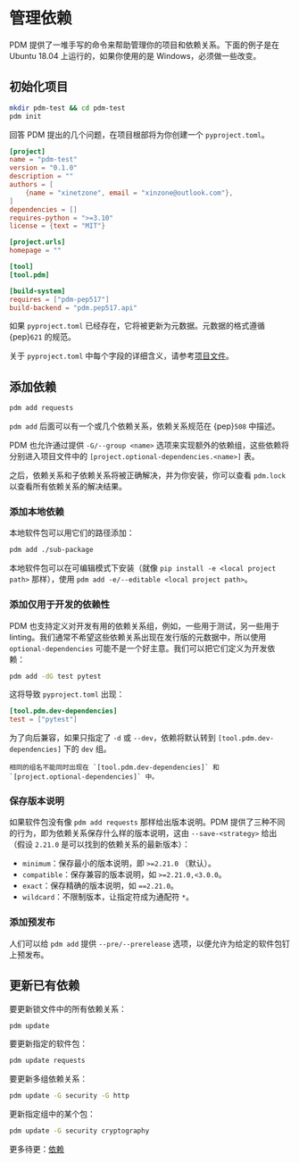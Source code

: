 # 管理依赖

PDM 提供了一堆手写的命令来帮助管理你的项目和依赖关系。下面的例子是在 Ubuntu 18.04 上运行的，如果你使用的是 Windows，必须做一些改变。

## 初始化项目

```bash
mkdir pdm-test && cd pdm-test
pdm init
```

回答 PDM 提出的几个问题，在项目根部将为你创建一个 `pyproject.toml`。

```toml
[project]
name = "pdm-test"
version = "0.1.0"
description = ""
authors = [
    {name = "xinetzone", email = "xinzone@outlook.com"},
]
dependencies = []
requires-python = ">=3.10"
license = {text = "MIT"}

[project.urls]
homepage = ""

[tool]
[tool.pdm]

[build-system]
requires = ["pdm-pep517"]
build-backend = "pdm.pep517.api"
```

如果 `pyproject.toml` 已经存在，它将被更新为元数据。元数据的格式遵循 {pep}`621` 的规范。

关于 `pyproject.toml` 中每个字段的详细含义，请参考[项目文件](https://pdm.fming.dev/pyproject/pep621/)。

## 添加依赖

```bash
pdm add requests
```

`pdm add` 后面可以有一个或几个依赖关系，依赖关系规范在 {pep}`508` 中描述。

PDM 也允许通过提供 `-G/--group <name>` 选项来实现额外的依赖组，这些依赖将分别进入项目文件中的 `[project.optional-dependencies.<name>]` 表。

之后，依赖关系和子依赖关系将被正确解决，并为你安装，你可以查看 `pdm.lock` 以查看所有依赖关系的解决结果。

### 添加本地依赖

本地软件包可以用它们的路径添加：

```bash
pdm add ./sub-package
```

本地软件包可以在可编辑模式下安装（就像 `pip install -e <local project path>` 那样），使用 `pdm add -e/--editable <local project path>`。

### 添加仅用于开发的依赖性

PDM 也支持定义对开发有用的依赖关系组，例如，一些用于测试，另一些用于 linting。我们通常不希望这些依赖关系出现在发行版的元数据中，所以使用 `optional-dependencies` 可能不是一个好主意。我们可以把它们定义为开发依赖：

```bash
pdm add -dG test pytest
```

这将导致 `pyproject.toml` 出现：

```toml
[tool.pdm.dev-dependencies]
test = ["pytest"]
```

为了向后兼容，如果只指定了 `-d` 或 `--dev`，依赖将默认转到 `[tool.pdm.dev-dependencies]` 下的 `dev` 组。

```{note}
相同的组名不能同时出现在 `[tool.pdm.dev-dependencies]` 和 `[project.optional-dependencies]` 中。
```

### 保存版本说明

如果软件包没有像 `pdm add requests` 那样给出版本说明。PDM 提供了三种不同的行为，即为依赖关系保存什么样的版本说明，这由 `--save-<strategy>` 给出（假设 `2.21.0` 是可以找到的依赖关系的最新版本）：

- `minimum`：保存最小的版本说明，即 `>=2.21.0` （默认）。
- `compatible`：保存兼容的版本说明，如 `>=2.21.0,<3.0.0`。
- `exact`：保存精确的版本说明，如 `==2.21.0`。
- `wildcard`：不限制版本，让指定符成为通配符 `*`。

### 添加预发布

人们可以给 `pdm add` 提供 `--pre/--prerelease` 选项，以便允许为给定的软件包钉上预发布。

## 更新已有依赖

要更新锁文件中的所有依赖关系：

```bash
pdm update
```

要更新指定的软件包：

```bash
pdm update requests
```

要更新多组依赖关系：

```bash
pdm update -G security -G http
```

更新指定组中的某个包：

```bash
pdm update -G security cryptography
```

更多待更：[依赖](https://pdm.fming.dev/usage/dependency/)